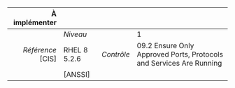 
|           À implémenter    |    |    |    |
|----------------:|:---|---:|:---|
|                 |*Niveau*|| 1 |
|*Référence* [CIS]| RHEL 8 5.2.6 |*Contrôle*| 09.2 Ensure Only Approved Ports, Protocols and Services Are Running |
|                 |[ANSSI] ||  |

